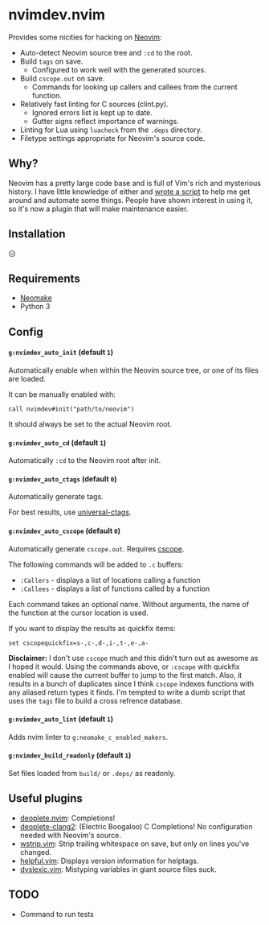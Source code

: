 # nvimdev.nvim

Provides some nicities for hacking on [Neovim][]:

- Auto-detect Neovim source tree and `:cd` to the root.
- Build `tags` on save.
  - Configured to work well with the generated sources.
- Build `cscope.out` on save.
  - Commands for looking up callers and callees from the current function.
- Relatively fast linting for C sources (clint.py).
  - Ignored errors list is kept up to date.
  - Gutter signs reflect importance of warnings.
- Linting for Lua using `luacheck` from the `.deps` directory.
- Filetype settings appropriate for Neovim's source code.


## Why?

Neovim has a pretty large code base and is full of Vim's rich and mysterious
history.  I have little knowledge of either and [wrote a script][gist] to help
me get around and automate some things.  People have shown interest in using
it, so it's now a plugin that will make maintenance easier.

## Installation

😑

## Requirements

- [Neomake][]
- Python 3

## Config

#### `g:nvimdev_auto_init` (default `1`)

Automatically enable when within the Neovim source tree, or one of its files
are loaded.

It can be manually enabled with:

```vim
call nvimdev#init("path/to/neovim")
```

It should always be set to the actual Neovim root.

#### `g:nvimdev_auto_cd` (default `1`)

Automatically `:cd` to the Neovim root after init.

#### `g:nvimdev_auto_ctags` (default `0`)

Automatically generate tags.

For best results, use [universal-ctags][].

#### `g:nvimdev_auto_cscope` (default `0`)

Automatically generate `cscope.out`.  Requires [cscope][].

The following commands will be added to `.c` buffers:

- `:Callers` - displays a list of locations calling a function
- `:Callees` - displays a list of functions called by a function

Each command takes an optional name.  Without arguments, the name of the
function at the cursor location is used.

If you want to display the results as quickfix items:

```vim
set cscopequickfix=s-,c-,d-,i-,t-,e-,a-
```

**Disclaimer:** I don't use `cscope` much and this didn't turn out as awesome
as I hoped it would.  Using the commands above, or `:cscope` with quickfix
enabled will cause the current buffer to jump to the first match.  Also, it
results in a bunch of duplicates since I think `cscope` indexes functions with
any aliased return types it finds.  I'm tempted to write a dumb script that
uses the `tags` file to build a cross refrence database.


#### `g:nvimdev_auto_lint` (default `1`)

Adds nvim linter to `g:neomake_c_enabled_makers`.

#### `g:nvimdev_build_readonly` (default `1`)

Set files loaded from `build/` or `.deps/` as readonly.


## Useful plugins

- [deoplete.nvim][]: Completions!
- [deoplete-clang2][]: (Electric Boogaloo) C Completions!  No configuration
  needed with Neovim's source.
- [wstrip.vim][]: Strip trailing whitespace on save, but only on lines you've
  changed.
- [helpful.vim][]: Displays version information for helptags.
- [dyslexic.vim][]: Mistyping variables in giant source files suck.

## TODO

- Command to run tests


[Neovim]: https://github.com/neovim/neovim
[Neomake]: https://github.com/neomake/neomake
[universal-ctags]: https://github.com/universal-ctags/ctags
[cscope]: http://cscope.sourceforge.net/
[deoplete.nvim]: https://github.com/Shougo/deoplete.nvim
[deoplete-clang2]: https://github.com/tweekmonster/deoplete-clang2
[wstrip.vim]: https://github.com/tweekmonster/wstrip.vim
[helpful.vim]: https://github.com/tweekmonster/helpful.vim
[dyslexic.vim]: https://github.com/tweekmonster/dyslexic.vim
[gist]: https://gist.github.com/tweekmonster/8f9cfb36a56d7d1bb6a73e0f9589d81f
